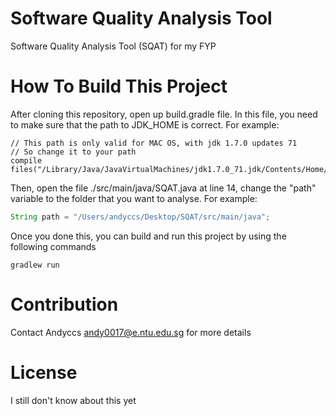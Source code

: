 # Software Quality Analysis Tool
Software Quality Analysis Tool (SQAT) for my FYP

# How To Build This Project
After cloning this repository, open up build.gradle file. In this file, you need to make sure that the path to JDK_HOME
is correct. For example:

```
// This path is only valid for MAC OS, with jdk 1.7.0 updates 71
// So change it to your path
compile files("/Library/Java/JavaVirtualMachines/jdk1.7.0_71.jdk/Contents/Home/lib/tools.jar")    
```

Then, open the file ./src/main/java/SQAT.java at line 14, change the "path" variable to the folder that you want to 
analyse. For example:

```java
String path = "/Users/andyccs/Desktop/SQAT/src/main/java";
```

Once you done this, you can build and run this project by using the following commands

```
gradlew run
```

# Contribution
Contact Andyccs andy0017@e.ntu.edu.sg for more details

# License
I still don't know about this yet
